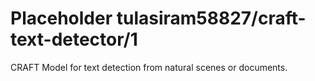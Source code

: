 # Placeholder tulasiram58827/craft-text-detector/1

CRAFT Model for text detection from natural scenes or documents.

<!-- dataset: multiple -->
<!-- task: image-text-detection -->
<!-- network-architecture: other -->
<!-- fine-tunable: false -->
<!-- license: Apache-2.0 -->

